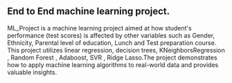 ## End to End machine learning project.
ML_Project is a machine learning project aimed at how student's performance (test scores) is affected by other variables such as Gender, Ethnicity, Parental level of education, Lunch and Test preparation course. This project utilizes linear regression, decision trees, KNeighborsRegression , Random Forest , Adaboost, SVR , Ridge Lasso.The project demonstrates how to apply machine learning algorithms to real-world data and provides valuable insights.

